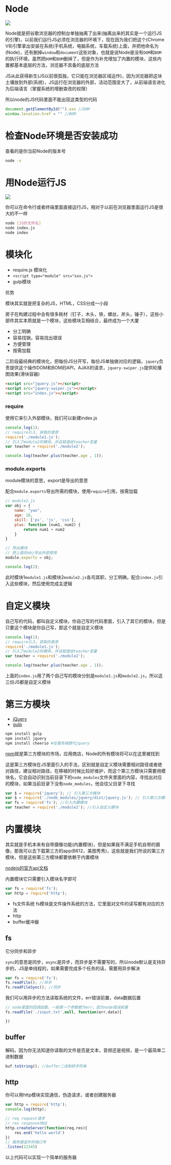 # Node

<img src="./node的概念.png">

Node就是把谷歌浏览器的控制台单独抽离了出来(抽离出来的其实是一个运行JS的引擎)，以前我们运行JS必须在浏览器的环境下，现在因为我们把这个(Chrome V8)引擎拿出安装在系统(手机系统，电脑系统，车载系统)上面，并把他命名为(Node)，还有删掉`window`和`document`这些对象，也就是说Node是没有`DOM`和`BOM`的执行环境，虽然把`DOM`和`BOM`删掉了，但是作为补充增加了内置的模块，这些内置都基本底层的方法，浏览器不具备的底层方法

JS从此获得新生(JS以前很孤独，它只能在浏览器区域运作)，因为浏览器把这块土壤放到外部(系统)，JS运行在浏览器的外部，活动范围变大了，从前端语言进化为后端语言（掌握系统的增删查改的权限）

所以node的JS代码里面不能出现这类型的代码

```js
document.getElementById("").xxx //DOM
window.location.href = "" //BOM
```

# 检查Node环境是否安装成功

查看的是你当前Node的版本号

```sh
node -v
```

#  用Node运行JS

<img src="./node执行.png">

你可以在命令行或者终端里面直接运行JS，相对于以前在浏览器里面运行JS是很大的不一样
```sh
node [JS的文件名]
node index.js
node index
```

# 模块化

- require.js 模块化
- `<script type="module" src="xxx.js">`
- gulp模块

优势

模块其实就是把复杂的JS，HTML，CSS分成一小段

房子在构建过程中会有很多耗材（钉子，木头，铁，螺丝，斧头，锤子），这些小部件其实本质就是一个模块，这些模块互相结合，最终成为一个大厦

- 分工明确
- 容易找锅，容易找出错误
- 方便管理
- 按需加载

二阶段最经典的模块化，把每份JS分开写，每份JS单独做对应的逻辑，`jquery`负责提供这个操作DOM和BOM的API，AJAX的请求，`jquery-swiper.js`提供轮播图效果(滑块容器)

```html
<script src="jquery.js"></script>
<script src="jquery-swiper.js"></script>
<script src="index.js"></script>
```

### require

使用它来引入外部模块，我们可以新建index.js

```js
console.log(1);
// require引入，获取的意思
require('./module1.js');
// 引入了module2的模块，并且赋值给teacher变量
var teacher = require('./module2');

console.log(teacher.plus(teacher.age , 1));
```

### module.exports

module模块的意思，export是导出的意思

配合`module.exports`导出所需的模块，使用`require`引用，按需加载
```js
// module2.js
var obj = {
    name: "yao",
    age: 18,
    skill: ['ps', 'js', 'css'],
    plus: function (num1, num2) {
        return num1 + num2
    }
}

// 导出模块
// 把上面的obj导出外部使用
module.exports = obj;
```
```js
console.log(2);
```

此时模块1`module1.js`和模块2`module2.js`各司其职，分工明确，配合`index.js`引入这些模块，然后使用完成主逻辑


# 自定义模块

自己写的代码，都叫自定义模块，你自己写的代码里面，引入了其它的模块，但是只要这个模块是你自己写，那这个就是自定义模块


```js
console.log(1);
// require引入，获取的意思
require('./module1.js');
// 引入了module2的模块，并且赋值给teacher变量
var teacher = require('./module2');

console.log(teacher.plus(teacher.age , 1));
```

上面的`index.js`用了两个自己写的模块分别是`module1.js`和`module2.js`，所以这三份JS都是自定义模块

# 第三方模块

- [jQuery](https://jquery.com/download/)
- [gulp](https://www.npmjs.com/package/gulp)

```sh
npm install gulp
npm install jquery
npm install cheerio #在服务端替代jquery
```

[npm](https://www.npmjs.com)就是第三方模块的市场，应用商店，Node的所有模块将可以在这里被找到

这是第三方模块在JS里面引入的手法，区别就是自定义模块需要相对路径或者绝对路径，建议相对路径，在移植的时候比较好维护，而这个第三方模块只需要用模块名，它会自动识别当前目录下的`node_modules`文件夹里面的内容，寻找出对应的模块，如果当前目录下没有`node_modules`，他会往父目录下寻找
```js
var $ = require('jquery'); // 引入第三方模块
var $ = require('./node_modules/jquery/dist/jquery.js'); // 引入第三方模块
var fs = require('fs'); //引入内置模块
var teacher = require('./module2'); //引入自定义模块
```

# 内置模块

其实就是手机本来有自带摄像功能(内置模块)，但是如果我不满足手机自带的摄像，那我可以去下载第三方的app(B612，美图秀秀)，这些就是我们所说的第三方模块，但是这些第三方模块都要依赖于内置模块

[nodejs的官方api文档](http://nodejs.cn/api/)

内置模块它只需要引入模块名字即可
```js
var fs = require('fs');
var http = require('http');
```

- fs文件系统
fs模块是文件操作系统的方法，它里面对文件的读写都有对应的方法
- http
- buffer缓冲器

## fs

它分同步和异步

`sync`的意思是同步，`async`是异步，而异步是不需要写的，所以node默认是支持异步的，JS是单线程的，如果需要完成多个任务的话，需要用异步解决
```js
var fs = require('fs');
fs.readFile(); //异步
fs.readFileSync(); //同步
```
我们可以用异步的方法读取系统的文件，err错误前置，data数据后置
```js
// node里面的回调函数，一般第一个参数都为err，因为node错误前置
fs.readFile('./input.txt',null, function(err,data){

})
```

## buffer

解码，因为你无法知道你读取的文件是否是文本，音频还是视频，是一个最简单二进制数据

```js
buf.toString(); //buffer二进制转字符串
```

## http

你可以用http模块实现通信，伪造请求，或者创建服务器
```js
var http = require('http');
console.log(http);

// req request请求
// res response响应
http.createServer(function(req,res){
    res.end('hello world')
})
// 服务器监听的端口号
.listen(12345)
```
以上代码可以实现一个简单的服务器

